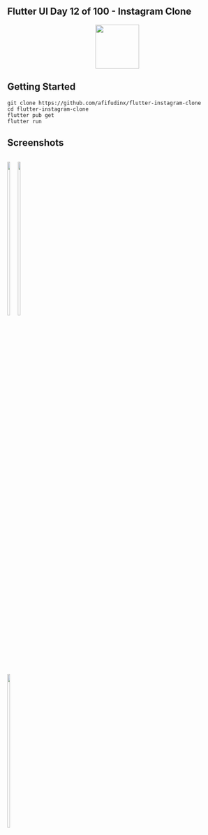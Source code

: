 ## Flutter UI Day 12 of 100 - Instagram Clone
<p align="center">
  <img src="https://avatars.githubusercontent.com/u/94339143?v=4" width=100/>
</p>

## Getting Started

```
git clone https://github.com/afifudinx/flutter-instagram-clone
cd flutter-instagram-clone
flutter pub get
flutter run
```

## Screenshots
<p style="float: left;">
  <img src="https://github.com/afifudinx/Flutter-Example/Old/flutter-instagram-clone/blob/main/screenshots/1.png" width="30%"/>
  <img src="https://github.com/afifudinx/Flutter-Example/Old/flutter-instagram-clone/blob/main/screenshots/2.png" width="30%"/>
  <img src="https://github.com/afifudinx/Flutter-Example/Old/flutter-instagram-clone/blob/main/screenshots/3.png" width="30%"/>
</p>

